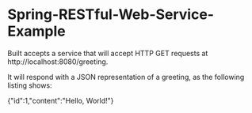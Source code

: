 # Spring-RESTful-Web-Service-Example
Built accepts a service that will accept HTTP GET requests at http://localhost:8080/greeting.

It will respond with a JSON representation of a greeting, as the following listing shows:

{"id":1,"content":"Hello, World!"}
